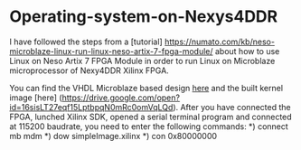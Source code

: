 # Operating-system-on-Nexys4DDR
I have followed the steps from a [tutorial] https://numato.com/kb/neso-microblaze-linux-run-linux-neso-artix-7-fpga-module/ about how to use Linux on Neso Artix 7 FPGA Module 
in order to run Linux on Microblaze microprocessor of Nexy4DDR Xilinx FPGA.

You can find the VHDL Microblaze based design [here](https://drive.google.com/open?id=1hH_0bFCKllBBNAE0KmEyMKzA5Xz0jvmO) and the built kernel image [here] (https://drive.google.com/open?id=16sisLT27eqf15LptbpqN0mRc0omVqLQd).
After you have connected the FPGA, lunched Xilinx SDK, opened a serial terminal program and connected at 115200 baudrate,
you need to enter the following commands:
*) connect mb mdm
*) dow simpleImage.xilinx
*) con 0x80000000
